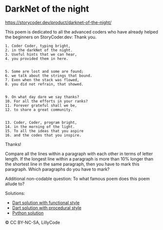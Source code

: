 # DarkNet of the night

<https://storycoder.dev/product/darknet-of-the-night/>

This poem is dedicated to all the advanced coders who have already helped the beginners on StoryCoder.dev: Thank you.
 
```
1. Coder Coder, typing bright,
2. in the darkNet of the night.
3. Useful hints that we can hear,
4. you provided them in here.

 
5. Some are lost and some are found;
6. we talk about the strings that bound.
7. Even when the stack was flowed,
8. you did not refrain, that showed.

 
9. On what day dare we say thanks?
10. For all the efforts in your ranks?
11. Forever grateful shall we be,
12. to share a great community.

 
13. Coder, Coder, program bright,
14. in the morning of the light.
15. To all the ideas that you aspire
16. and the codes that you inspire.
```
 
Thanks!

 
Compare all the lines within a paragraph with each other in terms of letter length. If the longest line within a paragraph is more than 10% longer than the shortest line in the same paragraph, then you have to mark this paragraph. Which paragraphs do you have to mark?

 
Additional non-codable question: To what famous poem does this poem allude to?


Solutions:

- [Dart solution with functional  style](Darknet-Of-The-Night-functional.dart)
- [Dart solution with procedural style](Darknet-Of-The-Night-procedural.dart)
- [Python solution](Darknet-Of-The-Night.py)
 
© CC BY-NC-SA, LillyCode
